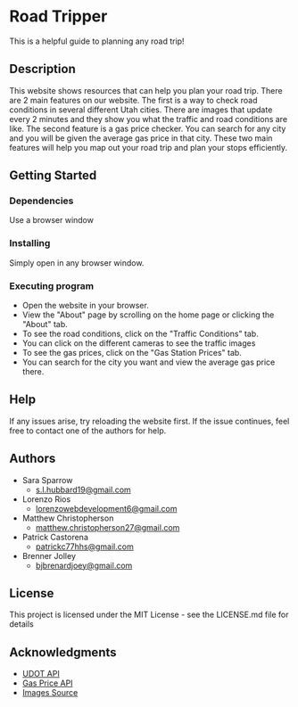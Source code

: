 # Road Tripper

This is a helpful guide to planning any road trip!

## Description

This website shows resources that can help you plan your road trip. There are 2 main features on our website. The first is a way to check road conditions in several different Utah cities. There are images that update every 2 minutes and they show you what the traffic and road conditions are like. The second feature is a gas price checker. You can search for any city and you will be given the average gas price in that city. These two main features will help you map out your road trip and plan your stops efficiently. 

## Getting Started

### Dependencies

Use a browser window

### Installing

Simply open in any browser window.

### Executing program

* Open the website in your browser.
* View the "About" page by scrolling on the home page or clicking the "About" tab.
* To see the road conditions, click on the "Traffic Conditions" tab.
* You can click on the different cameras to see the traffic images
* To see the gas prices, click on the "Gas Station Prices" tab.
* You can search for the city you want and view the average gas price there.

## Help

If any issues arise, try reloading the website first. If the issue continues, feel free to contact one of the authors for help. 

## Authors

* Sara Sparrow
    * <s.l.hubbard19@gmail.com>
* Lorenzo Rios
    * <lorenzowebdevelopment6@gmail.com>
* Matthew Christopherson
    * <matthew.christopherson27@gmail.com>
* Patrick Castorena
    * <patrickc77hhs@gmail.com>
* Brenner Jolley
    * <bjbrenardjoey@gmail.com>

## License

This project is licensed under the MIT License - see the LICENSE.md file for details

## Acknowledgments

* [UDOT API](https://digitaldelivery.udot.utah.gov/datasets/udot-structures-open-data/api)
* [Gas Price API](https://rapidapi.com/collectapi/api/gas-price)
* [Images Source](https://unsplash.com/)